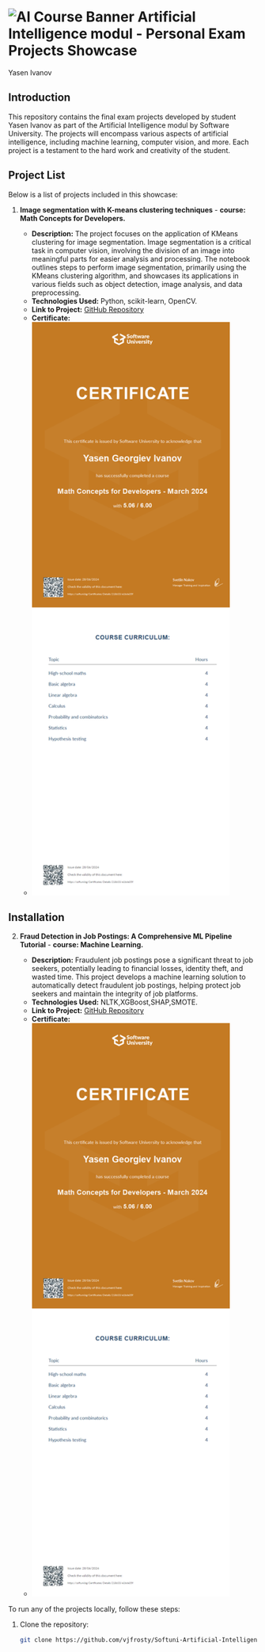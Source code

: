# ![AI Course Banner](https://softuni.bg/content/images/header/white-horizontal-logo-university.svg) Artificial Intelligence modul  - Personal Exam Projects Showcase 
Yasen Ivanov

## Introduction

This repository contains the final exam projects developed by student Yasen Ivanov as part of the Artificial Intelligence modul by Software University. The  projects will encompass various aspects of artificial intelligence, including machine learning, computer vision, and more. Each project is a testament to the hard work and creativity of the student.

## Project List

Below is a list of projects included in this showcase:

1. **Image segmentation with K-means clustering techniques** - **course: Math Concepts for Developers.**
   
   - **Description:** The project focuses on the application of KMeans clustering for image segmentation. Image segmentation is a critical task in computer vision, involving the division of an image into meaningful parts for easier analysis and processing. The notebook outlines steps to perform image segmentation, primarily using the KMeans clustering algorithm, and showcases its applications in various fields such as object detection, image analysis, and data preprocessing.
   - **Technologies Used:** Python, scikit-learn, OpenCV.
   - **Link to Project:** [GitHub Repository](https://github.com/vjfrosty/Softuni-Artificial-Intelligence-projects/blob/main/01_Math-Concepts-for-Developers/Exam_project_v1.ipynb) 
   - **Certificate:**
   - 
     <img src="https://github.com/vjfrosty/Softuni-Artificial-Intelligence-projects/blob/main/01_Math-Concepts-for-Developers/Math%20Concepts%20for%20Developers%20-%20March%202024%20-%20Certificate.jpeg" alt="Certificate" width="400">
## Installation

2. **Fraud Detection in Job Postings: A Comprehensive ML Pipeline Tutorial** - **course: Machine Learning.**

   - **Description:** Fraudulent job postings pose a significant threat to job seekers, potentially leading to financial losses, identity theft, and wasted time. This project develops a machine learning solution to automatically detect fraudulent job postings, helping protect job seekers and maintain the integrity of job platforms.
   - **Technologies Used:** NLTK,XGBoost,SHAP,SMOTE.
   - **Link to Project:** [GitHub Repository](https://github.com/vjfrosty/Fraud-Detection-in-Job-Postings-A-Comprehensive-ML-Pipeline-Tutorial)
   - **Certificate:**
   - <img src="https://github.com/vjfrosty/Softuni-Artificial-Intelligence-projects/blob/main/01_Math-Concepts-for-Developers/Math%20Concepts%20for%20Developers%20-%20March%202024%20-%20Certificate.jpeg" alt="Certificate" width="400">
To run any of the projects locally, follow these steps:

1. Clone the repository:
   ```bash
   git clone https://github.com/vjfrosty/Softuni-Artificial-Intelligence-projects.git
